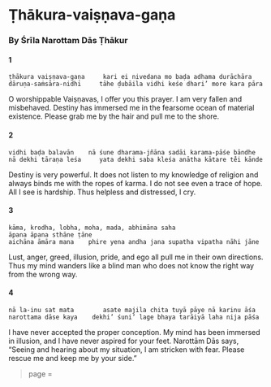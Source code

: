# Ṭhākura-vaiṣṇava-gaṇa

### By Śrīla Narottam Dās Ṭhākur

#### 1

    ṭhākura vaiṣṇava-gaṇa     kari ei nivedana mo baḍa adhama durāchāra
    dāruṇa-saṁsāra-nidhi     tāhe ḍubāila vidhi keśe dhari’ more kara pāra

O worshippable Vaiṣṇavas, I offer you this prayer. I am very fallen and misbehaved. Destiny has immersed me in the fearsome ocean of material existence. Please grab me by the hair and pull me to the shore.

#### 2

    vidhi baḍa balavān    nā śune dharama-jñāna sadāi karama-pāśe bāndhe
    nā dekhi tāraṇa leśa     yata dekhi saba kleśa anātha kātare te̐i kānde

Destiny is very powerful. It does not listen to my knowledge of religion and always binds me with the ropes of karma. I do not see even a trace of hope. All I see is hardship. Thus helpless and distressed, I cry.

#### 3

    kāma, krodha, lobha, moha, mada, abhimāna saha
    āpana āpana sthāne ṭāne
    aichāna āmāra mana    phire yena andha jana supatha vipatha nāhi jāne

Lust, anger, greed, illusion, pride, and ego all pull me in their own directions. Thus my mind wanders like a blind man who does not know the right way from the wrong way.

#### 4

    nā la-inu sat mata        asate majila chita tuyā pāye nā karinu āśa
    narottama dāse kaya    dekhi’ śuni’ lage bhaya tarāiyā laha nija pāśa

I have never accepted the proper conception. My mind has been immersed in illusion, and I have never aspired for your feet. Narottām Dās says, “Seeing and hearing about my situation, I am stricken with fear. Please rescue me and keep me by your side.”


> page = 
